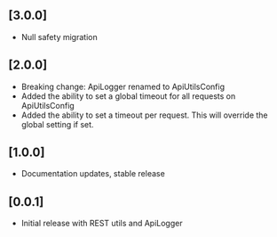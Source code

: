 ## [3.0.0]

* Null safety migration

## [2.0.0]

* Breaking change: ApiLogger renamed to ApiUtilsConfig
* Added the ability to set a global timeout for all requests on ApiUtilsConfig
* Added the ability to set a timeout per request. This will override the global setting if set.

## [1.0.0]

* Documentation updates, stable release

## [0.0.1]

* Initial release with REST utils and ApiLogger
